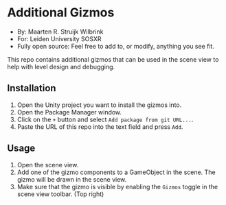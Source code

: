 # Additional Gizmos
- By: Maarten R. Struijk Wilbrink
- For: Leiden University SOSXR
- Fully open source: Feel free to add to, or modify, anything you see fit.

This repo contains additional gizmos that can be used in the scene view to help with level design and debugging.



## Installation
1. Open the Unity project you want to install the gizmos into.
2. Open the Package Manager window.
3. Click on the `+` button and select `Add package from git URL...`.
4. Paste the URL of this repo into the text field and press `Add`.

## Usage
1. Open the scene view.
2. Add one of the gizmo components to a GameObject in the scene. The gizmo will be drawn in the scene view.
3. Make sure that the gizmo is visible by enabling the `Gizmos` toggle in the scene view toolbar. (Top right)

